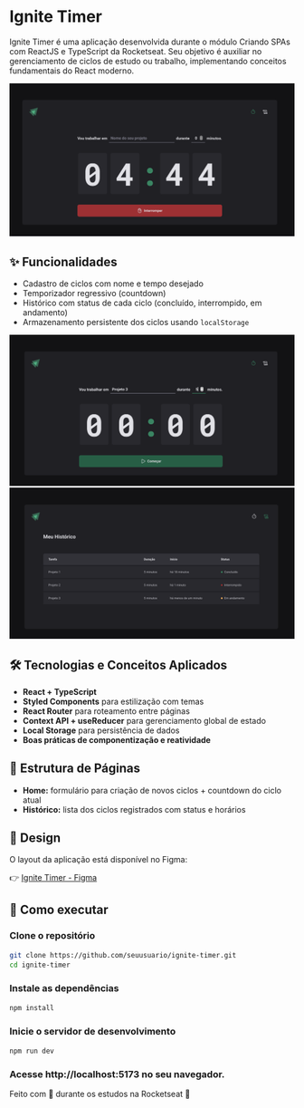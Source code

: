 # Ignite Timer

Ignite Timer é uma aplicação desenvolvida durante o módulo Criando SPAs com ReactJS e TypeScript da Rocketseat. Seu objetivo é auxiliar no gerenciamento de ciclos de estudo ou trabalho, implementando conceitos fundamentais do React moderno.

![Home](./public/screenshots/home.png)

## ✨ Funcionalidades

- Cadastro de ciclos com nome e tempo desejado
- Temporizador regressivo (countdown)
- Histórico com status de cada ciclo (concluído, interrompido, em andamento)
- Armazenamento persistente dos ciclos usando `localStorage`

![Formulário](./public/screenshots/form.png)
![Histórico](./public/screenshots/history.png)

## 🛠️ Tecnologias e Conceitos Aplicados

- **React + TypeScript**
- **Styled Components** para estilização com temas
- **React Router** para roteamento entre páginas
- **Context API + useReducer** para gerenciamento global de estado
- **Local Storage** para persistência de dados
- **Boas práticas de componentização e reatividade**

## 📄 Estrutura de Páginas

- **Home:** formulário para criação de novos ciclos + countdown do ciclo atual
- **Histórico:** lista dos ciclos registrados com status e horários

## 🎨 Design

O layout da aplicação está disponível no Figma:

👉 [Ignite Timer - Figma](https://www.figma.com/community/file/1127351821076435124)

## 🚀 Como executar

### Clone o repositório
```bash
git clone https://github.com/seuusuario/ignite-timer.git
cd ignite-timer
```

### Instale as dependências
```bash
npm install
```

### Inicie o servidor de desenvolvimento
```bash
npm run dev
```

### Acesse http://localhost:5173 no seu navegador.

Feito com 💙 durante os estudos na Rocketseat 🚀